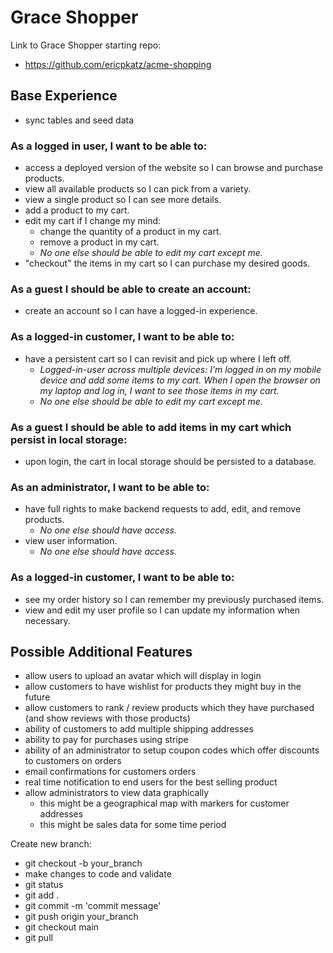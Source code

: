 # Grace Shopper

Link to Grace Shopper starting repo:

- https://github.com/ericpkatz/acme-shopping

## Base Experience

- sync tables and seed data

### As a logged in user, I want to be able to:

- access a deployed version of the website so I can browse and purchase products.
- view all available products so I can pick from a variety.
- view a single product so I can see more details.
- add a product to my cart.
- edit my cart if I change my mind:
  - change the quantity of a product in my cart.
  - remove a product in my cart.
  - _No one else should be able to edit my cart except me._
- "checkout" the items in my cart so I can purchase my desired goods.

### As a guest I should be able to create an account:

- create an account so I can have a logged-in experience.

### As a logged-in customer, I want to be able to:

- have a persistent cart so I can revisit and pick up where I left off.
  - _Logged-in-user across multiple devices: I'm logged in on my mobile device and add some items to my cart. When I open the browser on my laptop and log in, I want to see those items in my cart._
  - _No one else should be able to edit my cart except me._

### As a guest I should be able to add items in my cart which persist in local storage:

- upon login, the cart in local storage should be persisted to a database.

### As an administrator, I want to be able to:

- have full rights to make backend requests to add, edit, and remove products.
  - _No one else should have access._
- view user information.
  - _No one else should have access._

### As a logged-in customer, I want to be able to:

- see my order history so I can remember my previously purchased items.
- view and edit my user profile so I can update my information when necessary.

## Possible Additional Features

- allow users to upload an avatar which will display in login
- allow customers to have wishlist for products they might buy in the future
- allow customers to rank / review products which they have purchased (and show reviews with those products)
- ability of customers to add multiple shipping addresses
- ability to pay for purchases using stripe
- ability of an administrator to setup coupon codes which offer discounts to customers on orders
- email confirmations for customers orders
- real time notification to end users for the best selling product
- allow administrators to view data graphically
  - this might be a geographical map with markers for customer addresses
  - this might be sales data for some time period

Create new branch: 
- git checkout -b your_branch
- make changes to code and validate
- git status
- git add .
- git commit -m 'commit message'
- git push origin your_branch
- git checkout main
- git pull

